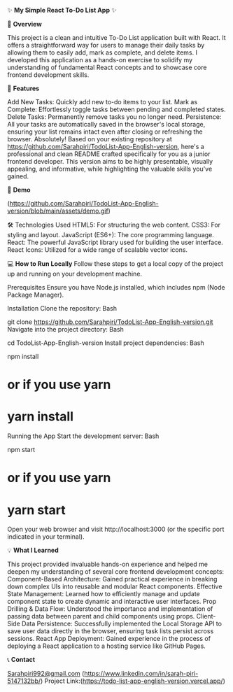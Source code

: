 ✨ **My Simple React To-Do List App** ✨

📝 **Overview**

This project is a clean and intuitive To-Do List application built with React. It offers a straightforward way for users to manage their daily tasks by allowing them to easily add, mark as complete, and delete items.
I developed this application as a hands-on exercise to solidify my understanding of fundamental React concepts and to showcase core frontend development skills.

🚀 **Features**

Add New Tasks: Quickly add new to-do items to your list.
Mark as Complete: Effortlessly toggle tasks between pending and completed states.
Delete Tasks: Permanently remove tasks you no longer need.
Persistence: All your tasks are automatically saved in the browser's local storage, ensuring your list remains intact even after closing or refreshing the browser.
Absolutely! Based on your existing repository at https://github.com/Sarahpiri/TodoList-App-English-version, here's a professional and clean README crafted specifically for you as a junior frontend developer. This version aims to be highly presentable, visually appealing, and informative, while highlighting the valuable skills you've gained.

📸 **Demo**

(https://github.com/Sarahpiri/TodoList-App-English-version/blob/main/assets/demo.gif)

🛠️ Technologies Used
HTML5: For structuring the web content.
CSS3: For styling and layout.
JavaScript (ES6+): The core programming language.
React: The powerful JavaScript library used for building the user interface.
React Icons: Utilized for a wide range of scalable vector icons.

💻 **How to Run Locally**
Follow these steps to get a local copy of the project up and running on your development machine.

Prerequisites
Ensure you have Node.js installed, which includes npm (Node Package Manager).

Installation
Clone the repository:
Bash

git clone https://github.com/Sarahpiri/TodoList-App-English-version.git
Navigate into the project directory:
Bash

cd TodoList-App-English-version
Install project dependencies:
Bash

npm install
# or if you use yarn
# yarn install
Running the App
Start the development server:
Bash

npm start
# or if you use yarn
# yarn start
Open your web browser and visit http://localhost:3000 (or the specific port indicated in your terminal).

💡 **What I Learned**

This project provided invaluable hands-on experience and helped me deepen my understanding of several core frontend development concepts:
Component-Based Architecture: Gained practical experience in breaking down complex UIs into reusable and modular React components.
Effective State Management: Learned how to efficiently manage and update component state to create dynamic and interactive user interfaces.
Prop Drilling & Data Flow: Understood the importance and implementation of passing data between parent and child components using props.
Client-Side Data Persistence: Successfully implemented the Local Storage API to save user data directly in the browser, ensuring task lists persist across sessions.
React App Deployment: Gained experience in the process of deploying a React application to a hosting service like GitHub Pages.

📞 **Contact**

Sarahpiri992@gmail.com 
(https://www.linkedin.com/in/sarah-piri-5147132bb/)
Project Link:(https://todo-list-app-english-version.vercel.app/)

